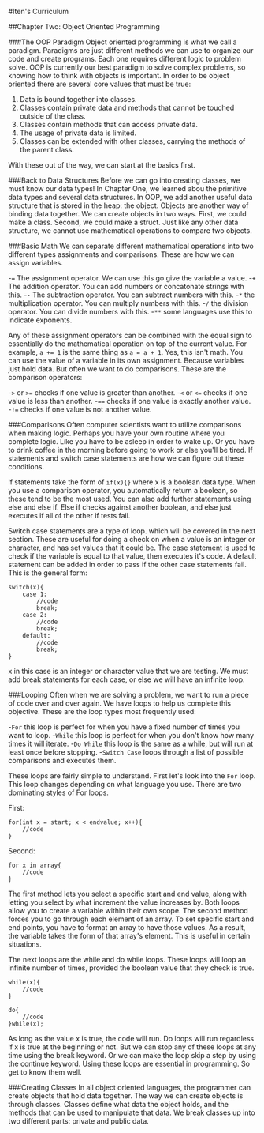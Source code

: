 #Iten's Curriculum

##Chapter Two: Object Oriented Programming

###The OOP Paradigm
Object oriented programming is what we call a paradigm. Paradigms
are just different methods we can use to organize our code and
create programs. Each one requires different logic to problem solve.
OOP is currently our best paradigm to solve complex problems, so
knowing how to think with objects is important. In order to be
object oriented there are several core values that must be true:

1. Data is bound together into classes.
2. Classes contain private data and methods that cannot be 
touched outside of the class.
3. Classes contain methods that can access private data.
4. The usage of private data is limited.
5. Classes can be extended with other classes, carrying the
methods of the parent class.

With these out of the way, we can start at the basics first.

###Back to Data Structures
Before we can go into creating classes, we must know our data types!
In Chapter One, we learned abou the primitive data types and several
data structures. In OOP, we add another useful data structure that is
stored in the heap: the object. Objects are another way of binding
data together. We can create objects in two ways. First, we could make
a class. Second, we could make a struct. Just like any other data structure,
we cannot use mathematical operations to compare two objects. 

###Basic Math
We can separate different mathematical operations into two different types
assignments and comparisons. These are how we can assign variables.

-`=` The assignment operator. We can use this go give the variable a value.
-`+` The addition operator. You can add numbers or concatonate strings with this.
-`-` The subtraction operator. You can subtract numbers with this.
-`*` the multiplication operator. You can multiply numbers with this.
-`/` the division operator. You can divide numbers with this.
-`**` some languages use this to indicate exponents.

Any of these assignment operators can be combined with the equal sign to
essentially do the mathematical operation on top of the current value. For
example, `a += 1` is the same thing as `a = a + 1`. Yes, this isn't math.
You can use the value of a variable in its own assignment. Because variables
just hold data. But often we want to do comparisons. These are the comparison
operators:

-`>` or `>=` checks if one value is greater than another.
-`<` or `<=` checks if one value is less than another.
-`==` checks if one value is exactly another value.
-`!=` checks if one value is not another value.

###Comparisons
Often computer scientists want to utilize comparisons when making logic. Perhaps
you have your own routine where you complete logic. Like you have to be asleep in
order to wake up. Or you have to drink coffee in the morning before going to work 
or else you'll be tired. If statements and switch case statements are how we can
figure out these conditions.  

if statements take the form of `if(x){}` where x is a boolean data type. When you use
a comparison operator, you automatically return a boolean, so these tend to be the
most used. You can also add further statements using else and else if. Else if checks
against another boolean, and else just executes if all of the other if tests fail.

Switch case statements are a type of loop. which will be covered in the next section.
These are useful for doing a check on when a value is an integer or character, and has
set values that it could be. The case statement is used to check if the variable is equal
to that value, then executes it's code. A default statement can be added in order to pass
if the other case statements fail. This is the general form:

```
switch(x){
	case 1:
		//code
		break;
	case 2:
		//code
		break;
	default:
		//code
		break;
} 
```

x in this case is an integer or character value that we are testing. We must add break
statements for each case, or else we will have an infinite loop.

###Looping
Often when we are solving a problem, we want to run a piece of code over and over again.
We have loops to help us complete this objective. These are the loop types most frequently
used:

-`For` this loop is perfect for when you have a fixed number of times you want to loop.
-`While` this loop is perfect for when you don't know how many times it will iterate.
-`Do While` this loop is the same as a while, but will run at least once before stopping.
-`Switch Case` loops through a list of possible comparisons and executes them.

These loops are fairly simple to understand. First let's look into the `For` loop. This
loop changes depending on what language you use. There are two dominating styles of For
loops.

First:  
```
for(int x = start; x < endvalue; x++){
	//code
}
```

Second:
```
for x in array{
	//code
}
```

The first method lets you select a specific start and end value, along with letting you
select by what increment the value increases by. Both loops allow you to create a variable
within their own scope. The second method forces you to go through each element of an array.
To set specific start and end points, you have to format an array to have those values. As
a result, the variable takes the form of that array's element. This is useful in certain
situations.  

The next loops are the while and do while loops. These loops will loop an infinite number
of times, provided the boolean value that they check is true.

```
while(x){
	//code
}
```

```
do{
	//code
}while(x);
```

As long as the value x is true, the code will run. Do loops will run regardless if x is true
at the beginning or not. But we can stop any of these loops at any time using the break keyword.
Or we can make the loop skip a step by using the continue keyword. Using these loops are essential
in programming. So get to know them well.

###Creating Classes
In all object oriented languages, the programmer can create objects that hold data together. The
way we can create objects is through classes. Classes define what data the object holds, and the
methods that can be used to manipulate that data. We break classes up into two different parts:
private and public data. 
